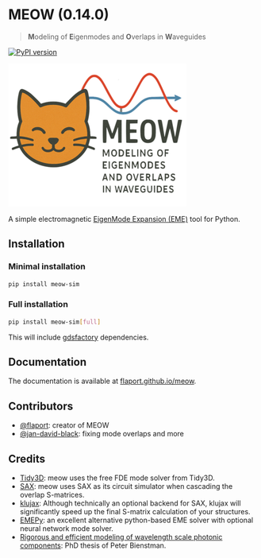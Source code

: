 # MEOW (0.14.0)

> **M**odeling of **E**igenmodes and **O**verlaps in **W**aveguides

[![PyPI version](https://badge.fury.io/py/meow-sim.svg)](https://badge.fury.io/py/meow-sim)

![MEOW LOGO](docs/assets/logo-small.png)



A simple electromagnetic [EigenMode Expansion (EME)](https://en.wikipedia.org/wiki/Eigenmode_expansion) tool for Python.

## Installation

### Minimal installation
```sh
pip install meow-sim
```

### Full installation
```sh
pip install meow-sim[full]
```

This will include [gdsfactory](https://github.com/gdsfactory/gdsfactory) dependencies.


## Documentation

The documentation is available at
[flaport.github.io/meow](https://flaport.github.io/meow/).


## Contributors

- [@flaport](https://gitub.com/flaport): creator of MEOW
- [@jan-david-black](https://github.com/jan-david-black): fixing mode overlaps and more

## Credits

- [Tidy3D](https://github.com/flexcompute/tidy3d): meow uses the free FDE mode solver from Tidy3D.
- [SAX](https://github.com/flaport/sax): meow uses SAX as its circuit simulator when cascading the overlap S-matrices.
- [klujax](https://github.com/flaport/sax): Although technically an optional backend for SAX, klujax will significantly speed up the final S-matrix calculation of your structures.
- [EMEPy](https://github.com/BYUCamachoLab/emepy): an excellent alternative python-based EME solver with optional neural network mode solver.
- [Rigorous and efficient modeling of wavelength scale photonic components](http://photonics.intec.ugent.be/download/phd_104.pdf): PhD thesis of Peter Bienstman.
